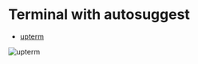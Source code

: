 # Terminal with autosuggest

* [upterm](https://github.com/railsware/upterm)

![upterm](https://raw.githubusercontent.com/railsware/upterm/master/README/main.png)